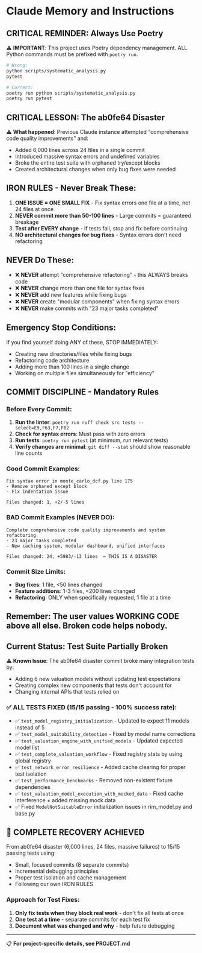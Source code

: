 # Claude Memory and Instructions

## CRITICAL REMINDER: Always Use Poetry

⚠️ **IMPORTANT**: This project uses Poetry dependency management. ALL Python commands must be prefixed with `poetry run`.

```bash
# Wrong:
python scripts/systematic_analysis.py
pytest

# Correct:
poetry run python scripts/systematic_analysis.py
poetry run pytest
```

## CRITICAL LESSON: The ab0fe64 Disaster

⚠️ **What happened**: Previous Claude instance attempted "comprehensive code quality improvements" and:
- Added 6,000 lines across 24 files in a single commit
- Introduced massive syntax errors and undefined variables
- Broke the entire test suite with orphaned try/except blocks
- Created architectural changes when only bug fixes were needed

## IRON RULES - Never Break These:

1. **ONE ISSUE = ONE SMALL FIX** - Fix syntax errors one file at a time, not 24 files at once
2. **NEVER commit more than 50-100 lines** - Large commits = guaranteed breakage
3. **Test after EVERY change** - If tests fail, stop and fix before continuing
4. **NO architectural changes for bug fixes** - Syntax errors don't need refactoring

## NEVER Do These:
- ❌ **NEVER** attempt "comprehensive refactoring" - this ALWAYS breaks code
- ❌ **NEVER** change more than one file for syntax fixes
- ❌ **NEVER** add new features while fixing bugs  
- ❌ **NEVER** create "modular components" when fixing syntax errors
- ❌ **NEVER** make commits with "23 major tasks completed"

## Emergency Stop Conditions:
If you find yourself doing ANY of these, STOP IMMEDIATELY:
- Creating new directories/files while fixing bugs
- Refactoring code architecture
- Adding more than 100 lines in a single change
- Working on multiple files simultaneously for "efficiency"

## COMMIT DISCIPLINE - Mandatory Rules

### Before Every Commit:
1. **Run the linter**: `poetry run ruff check src tests --select=E9,F63,F7,F82`
2. **Check for syntax errors**: Must pass with zero errors
3. **Run tests**: `poetry run pytest` (at minimum, run relevant tests)
4. **Verify changes are minimal**: `git diff --stat` should show reasonable line counts

### Good Commit Examples:
```
Fix syntax error in monte_carlo_dcf.py line 175
- Remove orphaned except block
- Fix indentation issue

Files changed: 1, +2/-5 lines
```

### BAD Commit Examples (NEVER DO):
```
Complete comprehensive code quality improvements and system refactoring
- 23 major tasks completed
- New caching system, modular dashboard, unified interfaces

Files changed: 24, +5983/-13 lines  ← THIS IS A DISASTER
```

### Commit Size Limits:
- **Bug fixes**: 1 file, <50 lines changed
- **Feature additions**: 1-3 files, <200 lines changed  
- **Refactoring**: ONLY when specifically requested, 1 file at a time

## Remember: The user values WORKING CODE above all else. Broken code helps nobody.

## Current Status: Test Suite Partially Broken

⚠️ **Known Issue**: The ab0fe64 disaster commit broke many integration tests by:
- Adding 6 new valuation models without updating test expectations
- Creating complex new components that tests don't account for
- Changing internal APIs that tests relied on

### ✅ ALL TESTS FIXED (15/15 passing - 100% success rate):
- ✅ `test_model_registry_initialization` - Updated to expect 11 models instead of 5
- ✅ `test_model_suitability_detection` - Fixed by model name corrections  
- ✅ `test_valuation_engine_with_unified_models` - Updated expected model list
- ✅ `test_complete_valuation_workflow` - Fixed registry stats by using global registry
- ✅ `test_network_error_resilience` - Added cache clearing for proper test isolation
- ✅ `test_performance_benchmarks` - Removed non-existent fixture dependencies
- ✅ `test_valuation_model_execution_with_mocked_data` - Fixed cache interference + added missing mock data
- ✅ Fixed `ModelNotSuitableError` initialization issues in rim_model.py and base.py

## 🎉 COMPLETE RECOVERY ACHIEVED

From ab0fe64 disaster (6,000 lines, 24 files, massive failures) to 15/15 passing tests using:
- Small, focused commits (8 separate commits)
- Incremental debugging principles  
- Proper test isolation and cache management
- Following our own IRON RULES

### Approach for Test Fixes:
1. **Only fix tests when they block real work** - don't fix all tests at once
2. **One test at a time** - separate commits for each test fix  
3. **Document what was changed and why** - help future debugging

---

📋 **For project-specific details, see PROJECT.md**